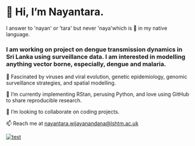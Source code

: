 # 👋 Hi, I’m Nayantara. 
I answer to 'nayan' or 'tara' but never 'naya'which is 🐍 in my native language. 

### I am working on project on dengue transmission dynamics in Sri Lanka using surveillance data. I am interested in modelling anything vector borne, especially, dengue and malaria. 

🌱 Fascinated by viruses and viral evolution, genetic epidemiology, genomic surveillance strategies, and spatial modelling.

🌱 I’m currently implementing RStan, perusing Python, and love using GitHub to share reproducible research.
  
💞️ I’m looking to collaborate on coding projects.

  📫 Reach me at nayantara.wijayanandana@lshtm.ac.uk
  
[![test](https://img.shields.io/badge/LinkedIn-0077B5?style=for-the-badge&logo=linkedin&logoColor=white)](https://www.linkedin.com/in/nayantara-w-6933492/)

#
###

